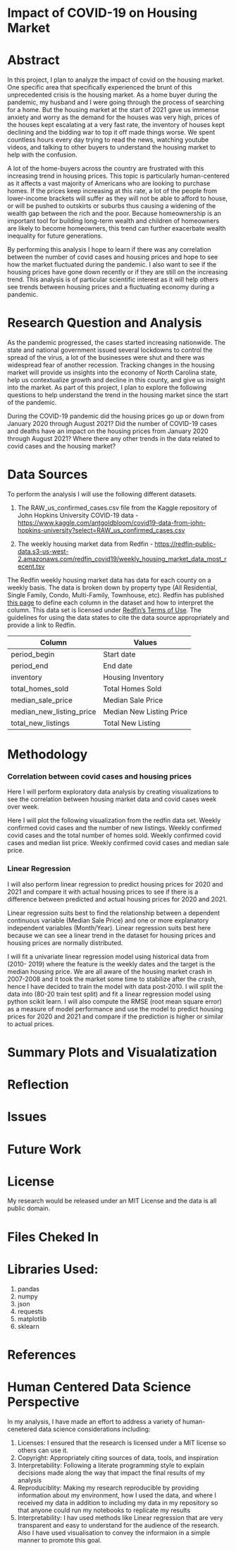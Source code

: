 # Impact of COVID-19 on Housing Market

# Abstract
In this project, I plan to analyze the impact of covid on the housing market. One specific area that specifically experienced the brunt of this unprecedented crisis is the housing market. As a home buyer during the pandemic, my husband and I were going through the process of searching for a home. But the housing market at the start of 2021 gave us immense anxiety and worry as the demand for the houses was very high, prices of the houses kept escalating at a very fast rate, the inventory of houses kept declining and the bidding war to top it off made things worse. We spent countless hours every day trying to read the news, watching youtube videos, and talking to other buyers to understand the housing market to help with the confusion.

A lot of the home-buyers across the country are frustrated with this increasing trend in housing prices. This topic is particularly human-centered as it affects a vast majority of Americans who are looking to purchase homes. If the prices keep increasing at this rate, a lot of the people from lower-income brackets will suffer as they will not be able to afford to house, or will be pushed to outskirts or suburbs thus causing a widening of the wealth gap between the rich and the poor. Because homeownership is an important tool for building long-term wealth and children of homeowners are likely to become homeowners, this trend can further exacerbate wealth inequality for future generations.

By performing this analysis I hope to learn if there was any correlation between the number of covid cases and housing prices and hope to see how the market fluctuated during the pandemic. I also want to see if the housing prices have gone down recently or if they are still on the increasing trend. This analysis is of particular scientific interest as it will help others see trends between housing prices and a fluctuating economy during a pandemic.

# Research Question and Analysis
As the pandemic progressed, the cases started increasing nationwide. The state and national government issued several lockdowns to control the spread of the virus, a lot of the businesses were shut and there was widespread fear of another recession. Tracking changes in the housing market will provide us insights into the economy of North Carolina state, help us contextualize growth and decline in this county, and give us insight into the market. As part of this project, I plan to explore the following questions to help understand the trend in the housing market since the start of the pandemic.

During the COVID-19 pandemic did the housing prices go up or down from January 2020 through August 2021?
Did the number of COVID-19 cases and deaths have an impact on the housing prices from January 2020 through August 2021?
Where there any other trends in the data related to covid cases and the housing market?

# Data Sources
To perform the analysis I will use the following different datasets.

1. The RAW_us_confirmed_cases.csv file from the Kaggle repository of John Hopkins University COVID-19 data - https://www.kaggle.com/antgoldbloom/covid19-data-from-john-hopkins-university?select=RAW_us_confirmed_cases.csv

2. The weekly housing market data from Redfin - https://redfin-public-data.s3-us-west-2.amazonaws.com/redfin_covid19/weekly_housing_market_data_most_recent.tsv

The Redfin weekly housing market data has data for each county on a weekly basis. The data is broken down by property type (All Residential, Single Family, Condo, Multi-Family, Townhouse, etc). Redfin has published [this page](https://www.redfin.com/news/data-center-metrics-definitions/) to define each column in the dataset and how to interpret the column. This data set is licensed under [Redfin’s Terms of Use](https://www.redfin.com/about/terms-of-use). The guidelines for using the data states to cite the data source appropriately and provide a link to Redfin.

| Column                      | Values                                 |
|-----------------------------|----------------------------------------|
| period_begin                | Start date                             |
| period_end                  | End date                               |
| inventory                   | Housing Inventory                      |
| total_homes_sold            | Total Homes Sold                       |
| median_sale_price           | Median Sale Price                      |
| median_new_listing_price    | Median New Listing Price               |
| total_new_listings          | Total New Listing                      |

# Methodology

### Correlation between covid cases and housing prices 
Here I will perform exploratory data analysis by creating visualizations to see the correlation between housing market data and covid cases week over week.  

Here I will plot the following visualization from the redfin data set. 
Weekly confirmed covid cases and the number of new listings.
Weekly confirmed covid cases and the total number of homes sold.
Weekly confirmed covid cases and median list price.
Weekly confirmed covid cases and median sale price.

 ### Linear Regression
I will also perform linear regression to predict housing prices for 2020 and 2021 and compare it with actual housing prices to see if there is a difference between predicted and actual housing prices for 2020 and 2021. 

Linear regression suits best to find the relationship between a dependent continuous variable (Median Sale Price) and one or more explanatory independent variables (Month/Year). Linear regression suits best here because we can see a linear trend in the dataset for housing prices and housing prices are normally distributed. 

I will fit a univariate linear regression model using historical data from (2010- 2019)  where the feature is the weekly dates and the target is the median housing price. We are all aware of the housing market crash in 2007-2008 and it took the market some time to stabilize after the crash, hence I have decided to train the model with data post-2010.  I will split the data into (80-20 train test split) and fit a linear regression model using python scikit learn. I will also compute the RMSE (root mean square error) as a measure of model performance and use the model to predict housing prices for 2020 and 2021 and compare if the prediction is higher or similar to actual prices. 

# Summary Plots and Visualatization

# Reflection

# Issues

# Future Work

# License
My research would be released under an MIT License and the data is all public domain.

# Files Cheked In

# Libraries Used:
1. pandas
2. numpy
3. json
4. requests
5. matplotlib
6. sklearn

# References

# Human Centered Data Science Perspective
In my analysis, I have made an effort to address a variety of human-cenetered data science considerations including:

1. Licenses: I ensured that the research is licensed under a MIT license so others can use it.
2. Copyright: Appropriately citing sources of data, tools, and inspiration
3. Interpretability: Following a literate programming style to explain decisions made along the way that impact the final results of my analysis
4. Reproduciblity: Making my research reproducible by providing information about my environment, how I used the data, and where I received my data in addition to including my data in my repository so that anyone could run my notebooks to replicate my results
5. Interpretability: I hav used methods like Linear regression that are very transparent and easy to understand for the audience of the research. Also I have used visualisation to convey the informaion in a simple manner to promote this goal.

